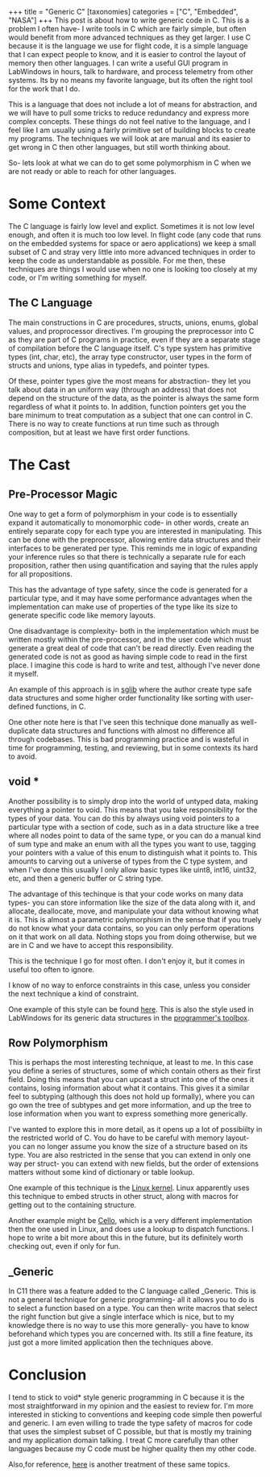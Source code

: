 +++
title = "Generic C"
[taxonomies]
categories = ["C", "Embedded", "NASA"]
+++
This post is about how to write generic code in C. This is a problem I often have- I write tools in C which are fairly
simple, but often would benefit from more advanced techniques as they get larger. I use C because it is the language we use for flight code,
it is a simple language that I can expect people to know, and it is easier to control the layout of memory then other languages.
I can write a useful GUI program in LabWindows in hours, talk to hardware, and process telemetry from other systems. Its by no means
my favorite language, but its often the right tool for the work that I do.


This is a language that does not include a lot of means for abstraction, and we will have to pull some tricks to reduce redundancy
and express more complex concepts. These things do not feel native to the language, and I feel like I am usually using a fairly
primitive set of building blocks to create my programs.
The techniques we will look at are manual and its easier to get wrong in C then other languages, but still worth thinking about.


So- lets look at what we can do to get some polymorphism in C when we are not ready or able to reach for other languages.


Some Context
===
The C language is fairly low level and explict. Sometimes it is not low level enough, and often it is much too low level.
 In flight code (any code that runs on the embedded systems for space or aero applications) we keep a small subset of C and stray very little
into more advanced techniques in order to keep the code as understandable as possible. For me then, these techniques are things I would
use when no one is looking too closely at my code, or I'm writing something for myself.


The C Language
---
The main constructions in C are procedures, structs, unions, enums, global values, and 
proprocessor directives. I'm grouping the preprocessor into C as they are part of C programs in practice,
even if they are a separate stage of compilation before the C language itself. C's type system
has primitive types (int, char, etc), the array type constructor, user types in the form
of structs and unions, type alias in typedefs, and pointer types.


Of these, pointer types give the most means for abstraction- they let you talk about data in an uniform way (through an address) that does not
depend on the structure of the data, as the pointer is always the same form regardless of what it points to.
In addition, function pointers get you the bare minimum to treat computation as a subject that one can control in
C. There is no way to create functions at run time such as through composition, but at least we have first order functions.


The Cast
===

Pre-Processor Magic
---
One way to get a form of polymorphism in your code is to essentially expand it automatically to monomorphic code-
in other words, create an entirely separate copy for each type you are interested in manipulating. This can be
done with the preprocessor, allowing entire data structures and their interfaces to be generated per type.
This reminds me in logic of expanding your inference rules so that there is technically a separate rule for each
proposition, rather then using quantification and saying that the rules apply for all propositions.


This has the advantage of type safety, since the code is generated for a particular type, and it may have some
performance advantages when the implementation can make use of properties of the type like its size to generate
specific code like memory layouts.


One disadvantage is complexity- both in the implementation which must be written mostly within the pre-processor,
and in the user code which must generate a great deal of code that can't be read directly. Even reading the generated
code is not as good as having simple code to read in the first place. I imagine this code is hard to write and test,
although I've never done it myself.


An example of this approach is in [sglib](http://sglib.sourceforge.net/doc/index.html) where the author create type safe
data structures and some higher order functionality like sorting with user-defined functions, in C.


One other note here is that I've seen this technique done manually as well- duplicate data structures and functions with
almost no difference all through codebases. This is bad programming practice and is wasteful in time for programming, testing,
and reviewing, but in some contexts its hard to avoid.

void * 
---
Another possibility is to simply drop into the world of untyped data, making everything a pointer to void. This means
that you take responsibility for the types of your data. You can do this by always using void pointers to a particular type
with a section of code, such as in a data structure like a tree where all nodes point to data of the same type, or you can
do a manual kind of sum type and make an enum with all the types you want to use, tagging your pointers with a value of this enum
to distinguish what it points to. This amounts to carving out a universe of types from the C type system, and when I've done this usually
I only allow basic types like uint8, int16, uint32, etc, and then a generic buffer or C string type.


The advantage of this techinque is that your code works on many data types- you can store information like the size of the data along with it,
and allocate, deallocate, move, and manipulate your data without knowing what it is. This is almost a parametric polymorphism in the sense that if you
truely do not know what your data contains, so you can only perform operations on it that work on all data. Nothing stops you from doing otherwise,
but we are in C and we have to accept this responsibility.


This is the technique I go for most often. I don't enjoy it, but it comes in useful too often to ignore.


I know of no way to enforce constraints in this case, unless you consider the next technique a kind of constraint.


One example of this style can be found [here](https://github.com/srdja/Collections-C). This is also the style used in LabWindows for its
generic data structures in the [programmer's toolbox](http://zone.ni.com/reference/en-XX/help/370051V-01/toolslib/toolslibprogrammerstoolbox_functiontree/).


Row Polymorphism
---
This is perhaps the most interesting technique, at least to me. In this case you define a series of structures, some of which contain others as their
first field. Doing this means that you can upcast a struct into one of the ones it contains, losing information about what it contains. This gives it a
similar feel to subtyping (although this does not hold up formally), where you can go own the tree of subtypes and get more information, and up the tree
to lose information when you want to express something more generically.


I've wanted to explore this in more detail, as it opens up a lot of possibiilty in the restricted world of C. You do have to be careful with memory layout-
you can no longer assume you know the size of a structure based on its type. You are also restricted in the sense that you can extend in only one way per
struct- you can extend with new fields, but the order of extensions matters without some kind of dictionary or table lookup.


One example of this technique is the [Linux kernel](https://github.com/torvalds/linux). Linux apparently uses this technique to embed structs in other struct,
along with macros for getting out to the containing structure.


Another example might be [Cello](http://libcello.org/home), which is a very different implementation then the one used in Linux, and does use a lookup
to dispatch functions. I hope to write a bit more about this in the future, but its definitely worth checking out, even if only for fun.


\_Generic
---
In C11 there was a feature added to the C language called \_Generic. This is not a general technique for generic programming- all it allows you to do
is to select a function based on a type. You can then write macros that select the right function but give a single interface which is nice, but to my knowledge
there is no way to use this more generally- you have to know beforehand which types you are concerned with. Its still a fine feature, its just got a more limited
application then the techniques above.


Conclusion
===
I tend to stick to void\* style generic programming in C because it is the most straightforward in my opinion and the easiest to review for. I'm more interested
in sticking to conventions and keeping code simple then powerful and generic. I am even willing to trade the type safety of macros for code that uses the simplest
subset of C possible, but that is mostly my training and my application domain talking. I treat C more carefully than other languages because my C code must be
higher quality then my other code.


Also,for reference, [here](http://andreinc.net/2010/09/30/generic-data-structures-in-c/) is another treatment of these same topics.
